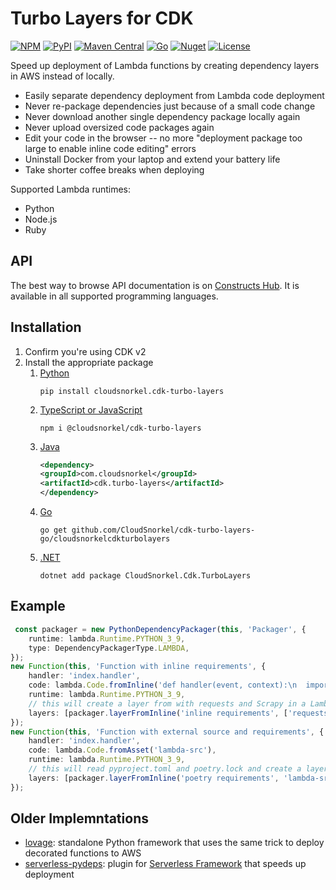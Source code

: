 # Turbo Layers for CDK

[![NPM](https://img.shields.io/npm/v/@cloudsnorkel/cdk-turbo-layers?label=npm&logo=npm)][7]
[![PyPI](https://img.shields.io/pypi/v/cloudsnorkel.cdk-turbo-layers?label=pypi&logo=pypi)][6]
[![Maven Central](https://img.shields.io/maven-central/v/com.cloudsnorkel/cdk.turbo-layers.svg?label=Maven%20Central&logo=java)][8]
[![Go](https://img.shields.io/github/v/tag/CloudSnorkel/cdk-turbo-layers?color=red&label=go&logo=go)][11]
[![Nuget](https://img.shields.io/nuget/v/CloudSnorkel.Cdk.TurboLayers?color=red&&logo=nuget)][12]
[![License](https://img.shields.io/badge/license-Apache--2.0-blue)](https://github.com/CloudSnorkel/cdk-turbo-layers/blob/main/LICENSE)

Speed up deployment of Lambda functions by creating dependency layers in AWS instead of locally.

* Easily separate dependency deployment from Lambda code deployment
* Never re-package dependencies just because of a small code change
* Never download another single dependency package locally again
* Never upload oversized code packages again
* Edit your code in the browser -- no more "deployment package too large to enable inline code editing" errors
* Uninstall Docker from your laptop and extend your battery life
* Take shorter coffee breaks when deploying

Supported Lambda runtimes:

* Python
* Node.js
* Ruby

## API

The best way to browse API documentation is on [Constructs Hub][13]. It is available in all supported programming languages.

## Installation

1. Confirm you're using CDK v2
2. Install the appropriate package
    1. [Python][6]
       ```
       pip install cloudsnorkel.cdk-turbo-layers
       ```
    2. [TypeScript or JavaScript][7]
       ```
       npm i @cloudsnorkel/cdk-turbo-layers
       ```
    3. [Java][8]
       ```xml
       <dependency>
       <groupId>com.cloudsnorkel</groupId>
       <artifactId>cdk.turbo-layers</artifactId>
       </dependency>
       ```
    4. [Go][11]
       ```
       go get github.com/CloudSnorkel/cdk-turbo-layers-go/cloudsnorkelcdkturbolayers
       ```
    5. [.NET][12]
       ```
       dotnet add package CloudSnorkel.Cdk.TurboLayers
       ```

## Example

```typescript
 const packager = new PythonDependencyPackager(this, 'Packager', {
    runtime: lambda.Runtime.PYTHON_3_9,
    type: DependencyPackagerType.LAMBDA,
});
new Function(this, 'Function with inline requirements', {
    handler: 'index.handler',
    code: lambda.Code.fromInline('def handler(event, context):\n  import requests'),
    runtime: lambda.Runtime.PYTHON_3_9,
    // this will create a layer from with requests and Scrapy in a Lambda function instead of locally
    layers: [packager.layerFromInline('inline requirements', ['requests', 'Scrapy'])],
});
new Function(this, 'Function with external source and requirements', {
    handler: 'index.handler',
    code: lambda.Code.fromAsset('lambda-src'),
    runtime: lambda.Runtime.PYTHON_3_9,
    // this will read pyproject.toml and poetry.lock and create a layer from the requirements in a Lambda function instead of locally
    layers: [packager.layerFromInline('poetry requirements', 'lambda-src')],
});
```

## Older Implemntations

* [lovage](https://github.com/CloudSnorkel/lovage): standalone Python framework that uses the same trick to deploy decorated functions to AWS
* [serverless-pydeps](https://github.com/CloudSnorkel/serverless-pydeps): plugin for [Serverless Framework](https://www.serverless.com/) that speeds up deployment

[6]: https://pypi.org/project/cloudsnorkel.cdk-turbo-layers
[7]: https://www.npmjs.com/package/@cloudsnorkel/cdk-turbo-layers
[8]: https://search.maven.org/search?q=g:%22com.cloudsnorkel%22%20AND%20a:%22cdk.turbo-layers%22
[11]: https://pkg.go.dev/github.com/CloudSnorkel/cdk-turbo-layers-go/cloudsnorkelcdkturbolayers
[12]: https://www.nuget.org/packages/CloudSnorkel.Cdk.TurboLayers/
[13]: https://constructs.dev/packages/@cloudsnorkel/cdk-turbo-layers/
